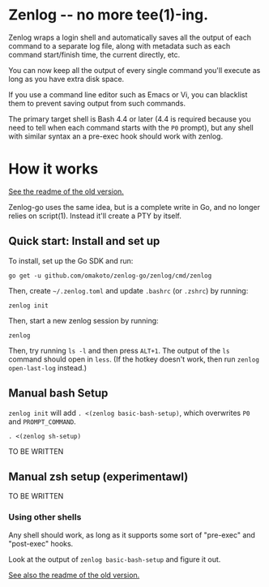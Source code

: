 # Zenlog -- no more tee(1)-ing.

Zenlog wraps a login shell and automatically saves all the output of each command to a separate log
file, along with metadata such as each command start/finish time, the current directly, etc.

You can now keep all the output of every single command you'll execute as long as you have extra
disk space.

If you use a command line editor such as Emacs or Vi, you can blacklist them to prevent saving
output from such commands.

The primary target shell is Bash 4.4 or later (4.4 is required because you need to tell when each
command starts with the `P0` prompt), but any shell with similar syntax an a pre-exec hook should
work with zenlog.

# How it works

[See the readme of the old version.](https://github.com/omakoto/zenlog)

Zenlog-go uses the same idea, but is a complete write in Go, and no longer relies on script(1).
Instead it'll create a PTY by itself. 

## Quick start: Install and set up

To install, set up the Go SDK and run:

```
go get -u github.com/omakoto/zenlog-go/zenlog/cmd/zenlog 
```

Then, create `~/.zenlog.toml` and update `.bashrc` (or `.zshrc`) by running:

```
zenlog init
```

Then, start a new zenlog session by running:

```
zenlog
```

Then, try running `ls -l` and then press `ALT+1`. The output of the `ls` command should open
in `less`. (If the hotkey doesn't work, then run `zenlog open-last-log` instead.)


## Manual bash Setup

`zenlog init` will add `. <(zenlog basic-bash-setup)`, which overwrites `P0` and `PROMPT_COMMAND`.

```
. <(zenlog sh-setup)
```
 
TO BE WRITTEN

## Manual zsh setup (experimentawl)

TO BE WRITTEN

### Using other shells

Any shell should work, as long as it supports some sort of "pre-exec" and "post-exec" hooks.

Look at the output of `zenlog basic-bash-setup` and figure it out.


[See also the readme of the old version.](https://github.com/omakoto/zenlog)
